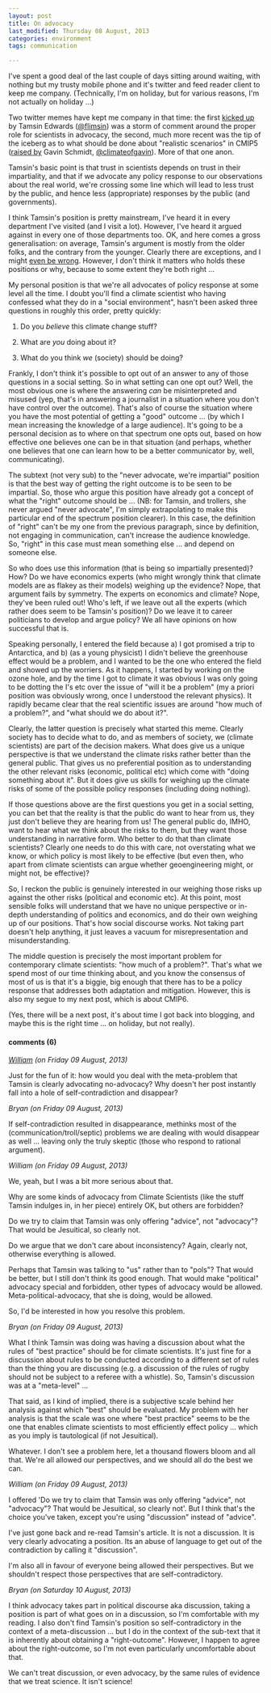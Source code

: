 ```yaml
---
layout: post
title: On advocacy
last_modified: Thursday 08 August, 2013
categories: environment
tags: communication

---
```

I've spent a good deal of the last couple of days sitting around waiting, with nothing but my trusty mobile phone and it's twitter and feed reader client to keep me company. (Technically, I'm on holiday, but for various reasons, I'm not actually on holiday ...)

Two twitter memes have kept me company in that time: the first [kicked up](http://www.theguardian.com/science/political-science/2013/jul/31/climate-scientists-policies) by Tamsin Edwards ([@flimsin](https://twitter.com/flimsin)) was a storm of comment around the proper role for scientists in advocacy, the second, much more recent was the tip of the iceberg as to what should be done about "realistic scenarios" in CMIP5 ([raised by](https://twitter.com/ClimateOfGavin/statuses/365155838828101632) Gavin Schmidt, [@climateofgavin](https://twitter.com/ClimateOfGavin)). More of that one anon.

Tamsin's basic point is that trust in scientists depends on trust in their impartiality, and that if we advocate any policy response to our observations about the real world, we're crossing some line which will lead to less trust by the public, and hence less (appropriate) responses by the public (and governments).

I think Tamsin's position is pretty mainstream, I've heard it in every department I've visited (and I visit a lot). However, I've heard it argued against in every one of those departments too. OK, and here comes a gross generalisation: on average, Tamsin's argument is mostly from the older folks, and the contrary from the younger. Clearly there are exceptions, and I might [even be wrong](http://dougmcneall.wordpress.com/2013/08/01/some-more-thoughts-on-advocacy-in-climate-science). However, I don't think it matters who holds these positions or why, because to some extent they're both right ...

My personal position is that we're all advocates of policy response at some level all the time. I doubt you'll find a climate scientist who having confessed what they do in a "social environment", hasn't been asked three questions in roughly this order, pretty quickly:

1. Do you *believe* this climate change stuff?
1. What are *you* doing about it?
1. What do you think *we* (society) should be doing?

Frankly, I don't think it's possible to opt out of an answer to any of those questions in a social setting. So in what setting can one opt out? Well, the most obvious one is where the answering *can* be misinterpreted and misused (yep, that's in answering a journalist in a situation where you don't have control over the outcome). That's also of course the situation where you have the most potential of getting a "good" outcome ... (by which I mean increasing the knowledge of a large audience). It's going to be a personal decision as to where on that spectrum one opts out, based on how effective one believes one can be in that situation (and perhaps, whether one believes that one can learn how to be a better communicator by, well, communicating).

The subtext (not very sub) to the "never advocate, we're impartial" position is that the best way of getting the right outcome is to be seen to be impartial. So, those who argue this position have already got a concept of what the "right" outcome should be ... (NB: for Tamsin, and trollers, she never argued "never advocate", I'm simply extrapolating to make this particular end of the spectrum position clearer). In this case, the definition of "right" can't be my one from the previous paragraph, since by definition, not engaging in communication, can't increase the audience knowledge. So, "right" in this case must mean something else ... and depend on someone else.

So who does use this information (that is being so impartially presented)? How? Do we have economics experts (who might wrongly think that climate models are as flakey as their models) weighing up the evidence? Nope, that argument fails by symmetry. The experts on economics and climate? Nope, they've been ruled out!  Who's left, if we leave out all the experts (which rather does seem to be Tamsin's position)? Do we leave it to career politicians to develop and argue policy? We all have opinions on how successful that is.

Speaking personally, I entered the field because a) I got promised a trip to Antarctica, and b) (as a young physicist) I didn't believe the greenhouse effect would be a problem, and I wanted to be the one who entered the field and showed up the worriers. As it happens, I started by working on the ozone hole, and by the time I got to climate it was obvious I was only going to be dotting the I's etc over the issue of "will it be a problem" (my a priori position was obviously wrong, once I understood the relevant physics). It rapidly became clear that  the real scientific issues are around "how much of a problem?", and "what should we do about it?".

Clearly, the latter question is precisely what started this meme. Clearly society has to decide what to do, and as members of society, we (climate scientists) are part of the decision makers. What does give us a unique perspective is that we understand the climate risks rather better than the general public. That gives us no preferential position as to understanding the other relevant risks (economic, political etc) which come with "doing something about it". But it does give us skills for weighing up the climate risks of some of the possible policy responses (including doing nothing).

If those questions above are the first questions you get in a social setting, you can bet that the reality is that the public do want to hear from us, they just don't believe they are hearing from us! The general public do, IMHO, want to hear what we think about the risks to them, but they want those understanding in narrative form. Who better to do that than climate scientists? Clearly one needs to do this with care, not overstating what we know, or which policy is most likely to be effective (but even then, who apart from climate scientists can argue whether geoengineering might, or might not, be effective)?

So, I reckon the public is genuinely interested in our weighing those risks up against the other risks (political and economic etc). At this point, most sensible folks will understand that we have no unique perspective or in-depth understanding of politics and economics, and do their own weighing up of our positions. That's how social discourse works. Not taking part doesn't help anything, it just leaves a vacuum for misrepresentation and misunderstanding.

The middle question is precisely the most important problem for contemporary climate scientists: "how much of a problem?". That's what we spend most of our time thinking about, and you know the consensus of most of us is that it's a biggie, big enough that there has to be a policy response that addresses both adaptation and mitigation. However, this is also my segue to my next post, which is about CMIP6.

(Yes, there will be a next post, it's about time I got back into blogging, and maybe this is the right time ... on holiday, but not really).


#### comments (6)
*[William](http://scienceblogs.com/stoat/2013/08/01/two-opinion-pieces-or-three-if-you-count-james-but-thats-four-if-you-count-me-oh-hang-on-ill-come-in-again/) (on Friday 09 August, 2013)*

Just for the fun of it: how would you deal with the meta-problem that Tamsin is clearly advocating no-advocacy? Why doesn't her post instantly fall into a hole of self-contradiction and disappear?

*Bryan (on Friday 09 August, 2013)*

If self-contradiction resulted in disappearance, methinks most of the (communication/troll/septic) problems we are dealing with would disappear as well ... leaving only the truly skeptic (those who respond to rational argument).

*William (on Friday 09 August, 2013)*

We, yeah, but I was a bit more serious about that.

Why are some kinds of advocacy from Climate Scientists (like the stuff Tamsin indulges in, in her piece) entirely OK, but others are forbidden?

Do we try to claim that Tamsin was only offering "advice", not "advocacy"? That would be Jesuitical, so clearly not.

Do we argue that we don't care about inconsistency? Again, clearly not, otherwise everything is allowed.

Perhaps that Tamsin was talking to "us" rather than to "pols"? That would be better, but I still don't think its good enough. That would make "political" advocacy special and forbidden, other types of advocacy would be allowed. Meta-political-advocacy, that she is doing, would be allowed.

So, I'd be interested in how you resolve this problem.

*Bryan (on Friday 09 August, 2013)*

What I think Tamsin was doing was having a discussion about what the rules of "best practice" should be for climate scientists. It's just fine for a discussion about rules to be conducted according to a different set of rules than the thing you are discussing (e.g. a discussion of the rules of rugby should not be subject to a referee with a whistle). So, Tamsin's discussion was at a "meta-level" ...

That said, as I kind of implied, there is a subjective scale behind her analysis against which "best" should be evaluated. My problem with her analysis is that the scale was one where "best practice" seems to be the  one that enables climate scientists to most efficiently effect policy ... which as you imply is tautological (if not Jesuitical).

Whatever. I don't see a problem here, let a thousand flowers bloom and all that. We're all allowed our perspectives, and we should all do the best we can.

*William (on Friday 09 August, 2013)*

I offered 'Do we try to claim that Tamsin was only offering "advice", not "advocacy"? That would be Jesuitical, so clearly not'. But I think that's the choice you've taken, except you're using "discussion" instead of "advice".

I've just gone back and re-read Tamsin's article. It is not a discussion. It is very clearly advocating a position. Its an abuse of language to get out of the contradiction by calling it "discussion".

I'm also all in favour of everyone being allowed their perspectives. But we shouldn't respect those perspectives  that are self-contradictory.

*Bryan (on Saturday 10 August, 2013)*

I think advocacy takes part in political discourse aka discussion, taking a position is part of what goes on in a discussion, so I'm comfortable with my reading. I also don't find Tamsin's position so self-contradictory in the context of a meta-discussion ... but I do in the context of the sub-text that it is inherently about obtaining a "right-outcome". However, I happen to agree about the right-outcome, so I'm not even particularly uncomfortable about that.

We can't treat discussion, or even advocacy, by the same rules of evidence that we treat science. It isn't science!
